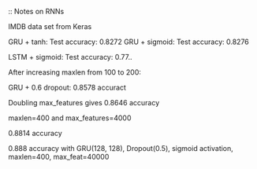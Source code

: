 :: Notes on RNNs

IMDB data set from Keras

GRU + tanh: Test accuracy: 0.8272
GRU + sigmoid: Test accuracy: 0.8276

LSTM + sigmoid: Test accuracy: 0.77..

After increasing maxlen from 100 to 200:

GRU + 0.6 dropout: 0.8578 accuract

Doubling max_features gives 0.8646 accuracy

maxlen=400 and max_features=4000

0.8814 accuracy

0.888 accuracy with GRU(128, 128), Dropout(0.5), sigmoid activation, maxlen=400, max_feat=40000
